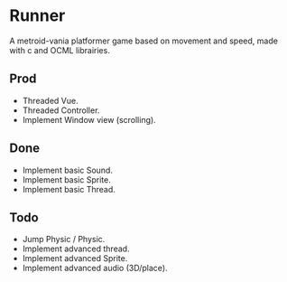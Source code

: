 # Runner

A metroid-vania platformer game based on movement and speed, made with c and OCML librairies.

## Prod
  * Threaded Vue.
  * Threaded Controller.
  * Implement Window view (scrolling).

## Done
  * Implement basic Sound.
  * Implement basic Sprite.
  * Implement basic Thread.

## Todo
* Jump Physic / Physic.
* Implement advanced thread.
* Implement advanced Sprite.
* Implement advanced audio (3D/place).
